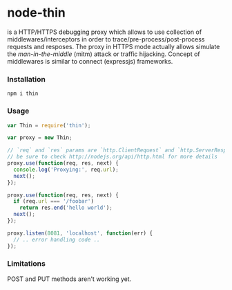 node-thin
=========

is a HTTP/HTTPS debugging proxy which allows to use collection of middlewares/interceptors in order to trace/pre-process/post-process requests and resposes. The proxy in HTTPS mode actually allows simulate the *man-in-the-middle* (mitm) attack or traffic hijacking. Concept of middlewares is similar to connect (expressjs) frameworks.


### Installation

```
npm i thin
```


### Usage

```javascript
var Thin = require('thin');

var proxy = new Thin;

// `req` and `res` params are `http.ClientRequest` and `http.ServerResponse` accordingly
// be sure to check http://nodejs.org/api/http.html for more details
proxy.use(function(req, res, next) {
  console.log('Proxying:', req.url);
  next();
});

proxy.use(function(req, res, next) {
  if (req.url === '/foobar')
    return res.end('hello world');
  next();
});

proxy.listen(8081, 'localhost', function(err) {
  // .. error handling code ..
});

```



### Limitations

POST and PUT methods aren't working yet.
